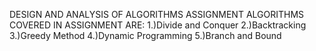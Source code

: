 DESIGN AND ANALYSIS OF ALGORITHMS ASSIGNMENT
ALGORITHMS COVERED IN ASSIGNMENT ARE:
1.)Divide and Conquer
2.)Backtracking
3.)Greedy Method
4.)Dynamic Programming
5.)Branch and Bound
